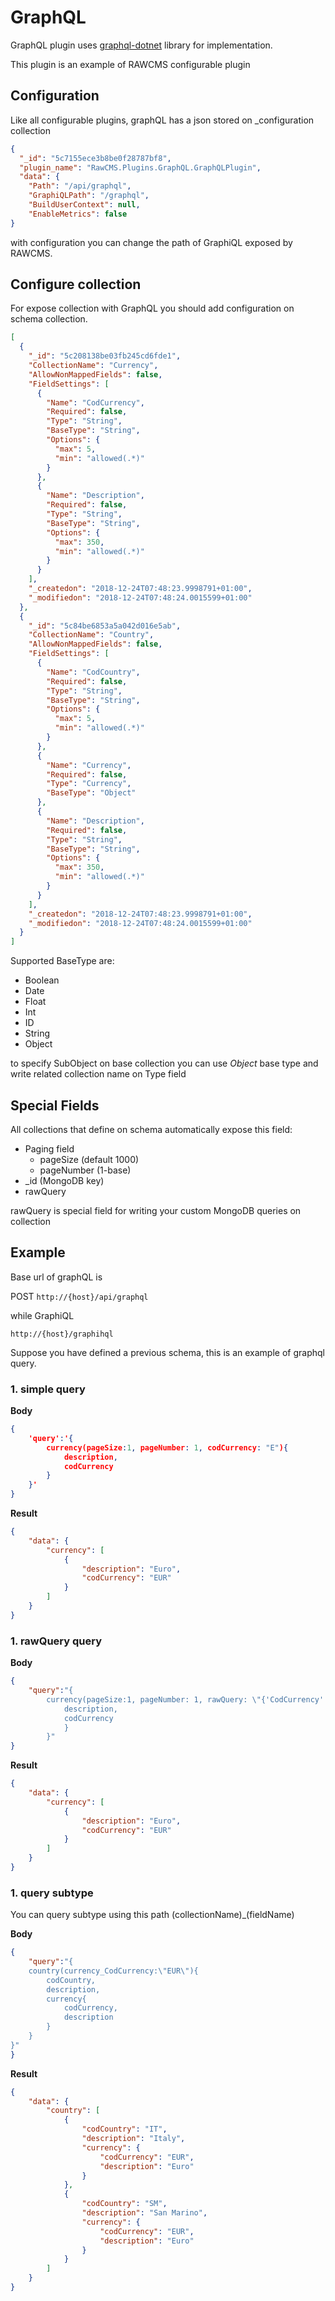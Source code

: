# GraphQL

GraphQL plugin uses [graphql-dotnet](https://github.com/graphql-dotnet/graphql-dotnet) library for implementation.

This plugin is an example of RAWCMS configurable plugin

## Configuration
Like all configurable plugins, graphQL has a json stored on _configuration collection

```json
{
  "_id": "5c7155ece3b8be0f28787bf8",
  "plugin_name": "RawCMS.Plugins.GraphQL.GraphQLPlugin",
  "data": {
    "Path": "/api/graphql",
    "GraphiQLPath": "/graphql",
    "BuildUserContext": null,
    "EnableMetrics": false
}
```

with configuration you can change the path of GraphiQL exposed by RAWCMS.



## Configure collection

For expose collection with GraphQL you should add configuration on schema collection.

```json
[
  {
    "_id": "5c208138be03fb245cd6fde1",
    "CollectionName": "Currency",
    "AllowNonMappedFields": false,
    "FieldSettings": [
      {
        "Name": "CodCurrency",
        "Required": false,
        "Type": "String",
        "BaseType": "String",
        "Options": {
          "max": 5,
          "min": "allowed(.*)"
        }
      },
      {
        "Name": "Description",
        "Required": false,
        "Type": "String",
        "BaseType": "String",
        "Options": {
          "max": 350,
          "min": "allowed(.*)"
        }
      }
    ],
    "_createdon": "2018-12-24T07:48:23.9998791+01:00",
    "_modifiedon": "2018-12-24T07:48:24.0015599+01:00"
  },
  {
    "_id": "5c84be6853a5a042d016e5ab",
    "CollectionName": "Country",
    "AllowNonMappedFields": false,
    "FieldSettings": [
      {
        "Name": "CodCountry",
        "Required": false,
        "Type": "String",
        "BaseType": "String",
        "Options": {
          "max": 5,
          "min": "allowed(.*)"
        }
      },
      {
        "Name": "Currency",
        "Required": false,
        "Type": "Currency",
        "BaseType": "Object"
      },
      {
        "Name": "Description",
        "Required": false,
        "Type": "String",
        "BaseType": "String",
        "Options": {
          "max": 350,
          "min": "allowed(.*)"
        }
      }
    ],
    "_createdon": "2018-12-24T07:48:23.9998791+01:00",
    "_modifiedon": "2018-12-24T07:48:24.0015599+01:00"
  }
]
```

Supported BaseType are:

* Boolean
* Date
* Float
* Int
* ID
* String
* Object

to specify SubObject on base collection you can use _Object_ base type and write related collection name on
Type field

## Special Fields

All collections that define on schema automatically expose this field:
* Paging field
    * pageSize (default 1000)
    * pageNumber (1-base)
* _id (MongoDB key)
* rawQuery

rawQuery is special field for writing your custom MongoDB queries on collection

## Example

Base url of graphQL is

POST `http://{host}/api/graphql`

while GraphiQL

`http://{host}/graphihql`

Suppose you have defined a previous schema, this is an example of graphql query.

### 1. simple query

**Body**
```json
{
    'query':'{ 
        currency(pageSize:1, pageNumber: 1, codCurrency: "E"){
            description,
            codCurrency
        }
    }'
}
```

**Result**
```json
{
    "data": {
        "currency": [
            {
                "description": "Euro",
                "codCurrency": "EUR"
            }
        ]
    }
}
```

### 1. rawQuery query

**Body**
```json
{
	"query":"{ 
		currency(pageSize:1, pageNumber: 1, rawQuery: \"{'CodCurrency':{'$regex':'/*U/*','$options':'si'}}\"){
			description,
			codCurrency
			}
		}"
}
```

**Result**
```json
{
    "data": {
        "currency": [
            {
                "description": "Euro",
                "codCurrency": "EUR"
            }
        ]
    }
}
```

### 1. query subtype

You can query subtype using this path (collectionName)_(fieldName)

**Body**
```json
{
	"query":"{
	country(currency_CodCurrency:\"EUR\"){
		codCountry,
		description,
		currency{
			codCurrency,
			description
		}
	}
}"
}
```

**Result**
```json
{
    "data": {
        "country": [
            {
                "codCountry": "IT",
                "description": "Italy",
                "currency": {
                    "codCurrency": "EUR",
                    "description": "Euro"
                }
            },
            {
                "codCountry": "SM",
                "description": "San Marino",
                "currency": {
                    "codCurrency": "EUR",
                    "description": "Euro"
                }
            }
        ]
    }
}
```
 
